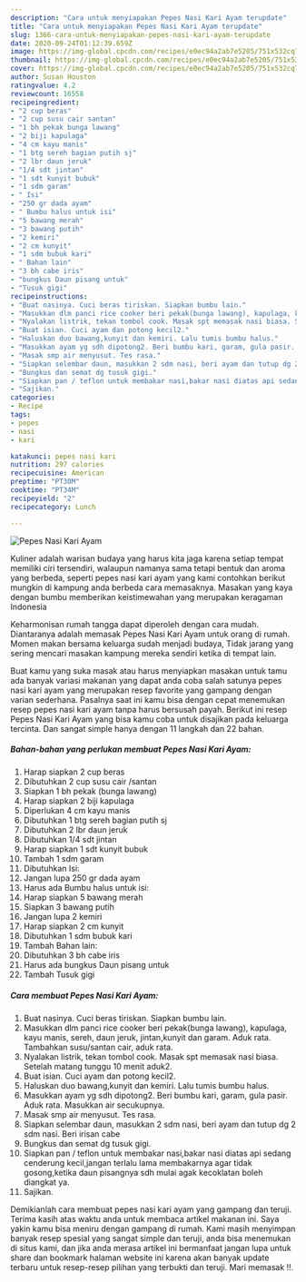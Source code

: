 ```yaml
---
description: "Cara untuk menyiapakan Pepes Nasi Kari Ayam terupdate"
title: "Cara untuk menyiapakan Pepes Nasi Kari Ayam terupdate"
slug: 1366-cara-untuk-menyiapakan-pepes-nasi-kari-ayam-terupdate
date: 2020-09-24T01:12:39.659Z
image: https://img-global.cpcdn.com/recipes/e0ec94a2ab7e5205/751x532cq70/pepes-nasi-kari-ayam-foto-resep-utama.jpg
thumbnail: https://img-global.cpcdn.com/recipes/e0ec94a2ab7e5205/751x532cq70/pepes-nasi-kari-ayam-foto-resep-utama.jpg
cover: https://img-global.cpcdn.com/recipes/e0ec94a2ab7e5205/751x532cq70/pepes-nasi-kari-ayam-foto-resep-utama.jpg
author: Susan Houston
ratingvalue: 4.2
reviewcount: 16558
recipeingredient:
- "2 cup beras"
- "2 cup susu cair santan"
- "1 bh pekak bunga lawang"
- "2 biji kapulaga"
- "4 cm kayu manis"
- "1 btg sereh bagian putih sj"
- "2 lbr daun jeruk"
- "1/4 sdt jintan"
- "1 sdt kunyit bubuk"
- "1 sdm garam"
- " Isi"
- "250 gr dada ayam"
- " Bumbu halus untuk isi"
- "5 bawang merah"
- "3 bawang putih"
- "2 kemiri"
- "2 cm kunyit"
- "1 sdm bubuk kari"
- " Bahan lain"
- "3 bh cabe iris"
- "bungkus Daun pisang untuk"
- "Tusuk gigi"
recipeinstructions:
- "Buat nasinya. Cuci beras tiriskan. Siapkan bumbu lain."
- "Masukkan dlm panci rice cooker beri pekak(bunga lawang), kapulaga, kayu manis, sereh, daun jeruk, jintan,kunyit dan garam. Aduk rata. Tambahkan susu/santan cair, aduk rata."
- "Nyalakan listrik, tekan tombol cook. Masak spt memasak nasi biasa. Setelah matang tunggu 10 menit aduk2."
- "Buat isian. Cuci ayam dan potong kecil2."
- "Haluskan duo bawang,kunyit dan kemiri. Lalu tumis bumbu halus."
- "Masukkan ayam yg sdh dipotong2. Beri bumbu kari, garam, gula pasir. Aduk rata. Masukkan air secukupnya."
- "Masak smp air menyusut. Tes rasa."
- "Siapkan selembar daun, masukkan 2 sdm nasi, beri ayam dan tutup dg 2 sdm nasi. Beri irisan cabe"
- "Bungkus dan semat dg tusuk gigi."
- "Siapkan pan / teflon untuk membakar nasi,bakar nasi diatas api sedang cenderung kecil,jangan terlalu lama membakarnya agar tidak gosong,ketika daun pisangnya sdh mulai agak kecoklatan boleh diangkat ya."
- "Sajikan."
categories:
- Recipe
tags:
- pepes
- nasi
- kari

katakunci: pepes nasi kari 
nutrition: 297 calories
recipecuisine: American
preptime: "PT30M"
cooktime: "PT34M"
recipeyield: "2"
recipecategory: Lunch

---
```



![Pepes Nasi Kari Ayam](https://img-global.cpcdn.com/recipes/e0ec94a2ab7e5205/751x532cq70/pepes-nasi-kari-ayam-foto-resep-utama.jpg)

Kuliner adalah warisan budaya yang harus kita jaga karena setiap tempat memiliki ciri tersendiri, walaupun namanya sama tetapi bentuk dan aroma yang berbeda, seperti pepes nasi kari ayam yang kami contohkan berikut mungkin di kampung anda berbeda cara memasaknya. Masakan yang kaya dengan bumbu memberikan keistimewahan yang merupakan keragaman Indonesia



Keharmonisan rumah tangga dapat diperoleh dengan cara mudah. Diantaranya adalah memasak Pepes Nasi Kari Ayam untuk orang di rumah. Momen makan bersama keluarga sudah menjadi budaya, Tidak jarang yang sering mencari masakan kampung mereka sendiri ketika di tempat lain.

Buat kamu yang suka masak atau harus menyiapkan masakan untuk tamu ada banyak variasi makanan yang dapat anda coba salah satunya pepes nasi kari ayam yang merupakan resep favorite yang gampang dengan varian sederhana. Pasalnya saat ini kamu bisa dengan cepat menemukan resep pepes nasi kari ayam tanpa harus bersusah payah.
Berikut ini resep Pepes Nasi Kari Ayam yang bisa kamu coba untuk disajikan pada keluarga tercinta. Dan sangat simple hanya dengan 11 langkah dan 22 bahan.


<!--inarticleads1-->

##### Bahan-bahan yang perlukan membuat Pepes Nasi Kari Ayam:

1. Harap siapkan 2 cup beras
1. Dibutuhkan 2 cup susu cair /santan
1. Siapkan 1 bh pekak (bunga lawang)
1. Harap siapkan 2 biji kapulaga
1. Diperlukan 4 cm kayu manis
1. Dibutuhkan 1 btg sereh bagian putih sj
1. Dibutuhkan 2 lbr daun jeruk
1. Dibutuhkan 1/4 sdt jintan
1. Harap siapkan 1 sdt kunyit bubuk
1. Tambah 1 sdm garam
1. Dibutuhkan  Isi:
1. Jangan lupa 250 gr dada ayam
1. Harus ada  Bumbu halus untuk isi:
1. Harap siapkan 5 bawang merah
1. Siapkan 3 bawang putih
1. Jangan lupa 2 kemiri
1. Harap siapkan 2 cm kunyit
1. Dibutuhkan 1 sdm bubuk kari
1. Tambah  Bahan lain:
1. Dibutuhkan 3 bh cabe iris
1. Harus ada bungkus Daun pisang untuk
1. Tambah Tusuk gigi




<!--inarticleads2-->

##### Cara membuat  Pepes Nasi Kari Ayam:

1. Buat nasinya. Cuci beras tiriskan. Siapkan bumbu lain.
1. Masukkan dlm panci rice cooker beri pekak(bunga lawang), kapulaga, kayu manis, sereh, daun jeruk, jintan,kunyit dan garam. Aduk rata. Tambahkan susu/santan cair, aduk rata.
1. Nyalakan listrik, tekan tombol cook. Masak spt memasak nasi biasa. Setelah matang tunggu 10 menit aduk2.
1. Buat isian. Cuci ayam dan potong kecil2.
1. Haluskan duo bawang,kunyit dan kemiri. Lalu tumis bumbu halus.
1. Masukkan ayam yg sdh dipotong2. Beri bumbu kari, garam, gula pasir. Aduk rata. Masukkan air secukupnya.
1. Masak smp air menyusut. Tes rasa.
1. Siapkan selembar daun, masukkan 2 sdm nasi, beri ayam dan tutup dg 2 sdm nasi. Beri irisan cabe
1. Bungkus dan semat dg tusuk gigi.
1. Siapkan pan / teflon untuk membakar nasi,bakar nasi diatas api sedang cenderung kecil,jangan terlalu lama membakarnya agar tidak gosong,ketika daun pisangnya sdh mulai agak kecoklatan boleh diangkat ya.
1. Sajikan.




Demikianlah cara membuat pepes nasi kari ayam yang gampang dan teruji. Terima kasih atas waktu anda untuk membaca artikel makanan ini. Saya yakin kamu bisa meniru dengan gampang di rumah. Kami masih menyimpan banyak resep spesial yang sangat simple dan teruji, anda bisa menemukan di situs kami, dan jika anda merasa artikel ini bermanfaat jangan lupa untuk share dan bookmark halaman website ini karena akan banyak update terbaru untuk resep-resep pilihan yang terbukti dan teruji. Mari memasak !!. 
